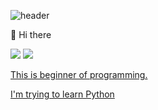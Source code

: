 ![header](https://capsule-render.vercel.app/api?type=waving&color=gradient&height=200&section=header&text=&fontSize=90)

👋 Hi there

<img src="https://img.shields.io/badge/Python-3776AB?style=flat&logo=python&logoColor=white">
<a href=”https://www.instagram.com/junsik_ky/"><img src="https://img.shields.io/badge/junsik-E4405F?style=flat&logo=instagram&logoColor=white">

This is beginner of programming.

I'm trying to learn Python



